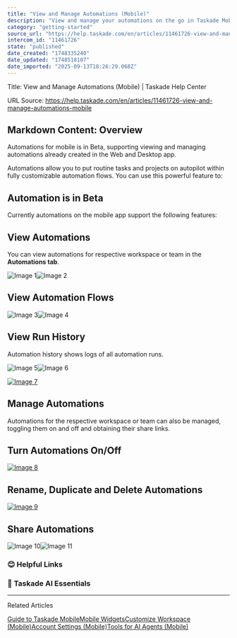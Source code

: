 ```yaml
---
title: "View and Manage Automations (Mobile)"
description: "View and manage your automations on the go in Taskade Mobile."
category: "getting-started"
source_url: "https://help.taskade.com/en/articles/11461726-view-and-manage-automations-mobile"
intercom_id: "11461726"
state: "published"
date_created: "1748335240"
date_updated: "1748518107"
date_imported: "2025-09-13T18:26:29.068Z"
---
```


Title: View and Manage Automations (Mobile) | Taskade Help Center

URL Source: https://help.taskade.com/en/articles/11461726-view-and-manage-automations-mobile

Markdown Content:
**Overview**
------------

Automations for mobile is in Beta, supporting viewing and managing automations already created in the Web and Desktop app.

Automations allow you to put routine tasks and projects on autopilot within fully customizable automation flows. You can use this powerful feature to:

**Automation is in Beta**
-------------------------

Currently automations on the mobile app support the following features:

**View Automations**
--------------------

You can view automations for respective workspace or team in the **Automations tab**.

![Image 1](https://downloads.intercomcdn.com/i/o/plyqw4hf/1542600822/aaf4a6f42fc9fc9f5b98c3e60bb2/Main+B.jpg?expires=1757916000&signature=2350d3afe59c3fef2c258f5b5f7760d0e3041bec4b2d6335ba2d1c0257da299c&req=dSUjFM9%2BnYldW%2FMW3Hu4gb0hYqSoircH6EnRiLteg2wqhUPyvfgYdaY9aN%2Fm%0AZg%3D%3D%0A)![Image 2](https://downloads.intercomcdn.com/i/o/plyqw4hf/1542601034/6e522d143b290fdb16981db0316a/Automation+Tab+B.jpg?expires=1757916000&signature=f27b9cedafab5832ef7ca664d425277852d497439734eebc130bc8f444e1f3c6&req=dSUjFM9%2BnIFcXfMW3Hu4ge9bpJRr%2BCUsQOvJihXuj04ap%2BZ69sqCadmXQVyv%0Alg%3D%3D%0A)

**View Automation Flows**
-------------------------

![Image 3](https://downloads.intercomcdn.com/i/o/plyqw4hf/1542602121/c1fcb3bac4ee6efbb1119f249cba/triple+dot+B.jpg?expires=1757916000&signature=fe7a95e9dec292d92ce1f9b2c3f5beeecfc7a91a7fc2dec12665faba1d4d25ba&req=dSUjFM9%2Bn4BdWPMW3Hu4galvkZ%2F5cOEmx8%2BITjnmi9kqnVo74gLcP8AMTz6B%0Avw%3D%3D%0A)![Image 4](https://downloads.intercomcdn.com/i/o/plyqw4hf/1542602650/1fb02489e34e9dc6512770b8a462/Overview+B.jpg?expires=1757916000&signature=af2a8d76e5c375ed4585addb3b8c2ee9b9c627482ccebc54a301c9e484859f93&req=dSUjFM9%2Bn4daWfMW3Hu4gZdRCF2%2BftPrxSXmuJLNKlM%2F5hYyafd3BylZN0Ea%0ApA%3D%3D%0A)

**View Run History**
--------------------

Automation history shows logs of all automation runs.

![Image 5](https://downloads.intercomcdn.com/i/o/plyqw4hf/1542603252/b84c21733d87816e6b0cd3900beb/triple+dot+B.jpg?expires=1757916000&signature=68d193d05ac0537e6f068ca620a3cd8c32491c2f3da889c817befbaa4b003740&req=dSUjFM9%2BnoNaW%2FMW3Hu4gSrgLznj5FNhULN7KE72foqOmcwJsrmT%2FuUCzUM7%0AiA%3D%3D%0A)![Image 6](https://downloads.intercomcdn.com/i/o/plyqw4hf/1542603424/c31369f1460b907f1beec9717c5e/View+history+B.jpg?expires=1757916000&signature=3576175f39b3dcadffeb058dd56f366ee0a838c03cff1b63e819189c988223d6&req=dSUjFM9%2BnoVdXfMW3Hu4gYPnwECSP97jpOc0lCtdlpFaNUIGG%2Bv0ZUVkFl1T%0ADQ%3D%3D%0A)

[![Image 7](https://downloads.intercomcdn.com/i/o/plyqw4hf/1542603598/8521ee6d8bb2a13fd9b71f70947c/History+Example+B.jpg?expires=1757790000&signature=8c6e8b445df6a040dddc457a9cec736847060ae8290cfa10778540b9407a1c24&req=dSUjFM9%2BnoRWUfMW1HO4zZZNTBGM0id8dHjs8FWLZ%2FJHusg4cBPkYOlnNVGE%0AyW1%2Fhd1YYMMKVpM%2FR%2BQ%3D%0A)](https://downloads.intercomcdn.com/i/o/plyqw4hf/1542603598/8521ee6d8bb2a13fd9b71f70947c/History+Example+B.jpg?expires=1757790000&signature=8c6e8b445df6a040dddc457a9cec736847060ae8290cfa10778540b9407a1c24&req=dSUjFM9%2BnoRWUfMW1HO4zZZNTBGM0id8dHjs8FWLZ%2FJHusg4cBPkYOlnNVGE%0AyW1%2Fhd1YYMMKVpM%2FR%2BQ%3D%0A)

**Manage Automations**
----------------------

Automations for the respective workspace or team can also be managed, toggling them on and off and obtaining their share links.

**Turn Automations On/Off**
---------------------------

[![Image 8](https://downloads.intercomcdn.com/i/o/plyqw4hf/1542604122/8a7942198343c86058592dd5393c/Automation+Tab+Toggle.jpg?expires=1757790000&signature=1ee5eab4867a0d33bf6b9a6ed93a26dad24ab5651adb6eb2a646aee1e3ae1080&req=dSUjFM9%2BmYBdW%2FMW1HO4zY7aVW8jsVMX7CIjoB01OqQiEPvlThFTD9QbG4v%2B%0AFH0jBlXCkG5VtsNwrU8%3D%0A)](https://downloads.intercomcdn.com/i/o/plyqw4hf/1542604122/8a7942198343c86058592dd5393c/Automation+Tab+Toggle.jpg?expires=1757790000&signature=1ee5eab4867a0d33bf6b9a6ed93a26dad24ab5651adb6eb2a646aee1e3ae1080&req=dSUjFM9%2BmYBdW%2FMW1HO4zY7aVW8jsVMX7CIjoB01OqQiEPvlThFTD9QbG4v%2B%0AFH0jBlXCkG5VtsNwrU8%3D%0A)

**Rename, Duplicate and Delete Automations**
--------------------------------------------

[![Image 9](https://downloads.intercomcdn.com/i/o/plyqw4hf/1542604404/3655715238534df695d0fcbbd4cb/triple+dot+B+Triple+.jpg?expires=1757790000&signature=66bcc09c42f8d21e13ff0f319ca0219b62d7e7ed10618e3ea7bc3f61572d3b9e&req=dSUjFM9%2BmYVfXfMW1HO4zUDWIyvLyMNCIumJT7iwyYib%2FO5Fy8VjnTwljiJs%0AB0l8iTcAhsGpoX6zzLI%3D%0A)](https://downloads.intercomcdn.com/i/o/plyqw4hf/1542604404/3655715238534df695d0fcbbd4cb/triple+dot+B+Triple+.jpg?expires=1757790000&signature=66bcc09c42f8d21e13ff0f319ca0219b62d7e7ed10618e3ea7bc3f61572d3b9e&req=dSUjFM9%2BmYVfXfMW1HO4zUDWIyvLyMNCIumJT7iwyYib%2FO5Fy8VjnTwljiJs%0AB0l8iTcAhsGpoX6zzLI%3D%0A)

**Share Automations**
---------------------

![Image 10](https://downloads.intercomcdn.com/i/o/plyqw4hf/1542604697/ad1396f8ff66f97eb0fbb6ecb0e3/triple+dot+B.jpg?expires=1757916000&signature=a8b66574db89f1a45012487baef4065f0c9e080d44bb76091709b665d9de7902&req=dSUjFM9%2BmYdWXvMW3Hu4gZo1GWN8mZP1YmO2CmzoFzj6dddYAf94HvBDKpiY%0AMg%3D%3D%0A)![Image 11](https://downloads.intercomcdn.com/i/o/plyqw4hf/1542604885/99a3b596a62ae1c105daa3fe13cf/Share+B.jpg?expires=1757916000&signature=dea1d8511fcdd5451887fc88f4900c08872ec8bf5e0317bd15fa75fb5a9d9e86&req=dSUjFM9%2BmYlXXPMW3Hu4gT8Q3YMmYZk6m1uzzsvPkAZLYENu3%2FxKwMplIT2u%0AuQ%3D%3D%0A)

### **😊 Helpful Links**

### 🤖 **Taskade AI Essentials**

* * *

Related Articles

[Guide to Taskade Mobile](https://help.taskade.com/en/articles/8958558-guide-to-taskade-mobile)[Mobile Widgets](https://help.taskade.com/en/articles/8958577-mobile-widgets)[Customize Workspace (Mobile)](https://help.taskade.com/en/articles/8958583-customize-workspace-mobile)[Account Settings (Mobile)](https://help.taskade.com/en/articles/8958585-account-settings-mobile)[Tools for AI Agents (Mobile)](https://help.taskade.com/en/articles/11501412-tools-for-ai-agents-mobile)
